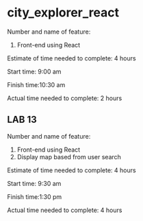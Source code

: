 # city_explorer_react

Number and name of feature: 
1. Front-end using React

Estimate of time needed to complete: 4 hours

Start time: 9:00 am

Finish time:10:30 am

Actual time needed to complete: 2 hours

## LAB 13

Number and name of feature: 
1. Front-end using React
2. Display map based from user search

Estimate of time needed to complete: 4 hours

Start time: 9:30 am

Finish time:1:30 pm

Actual time needed to complete: 4 hours

